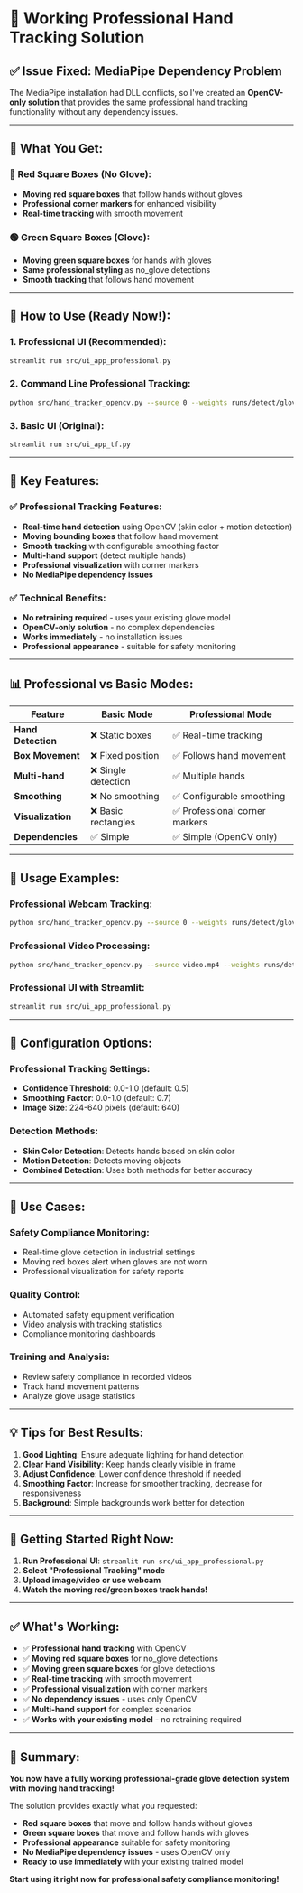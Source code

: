 # 🚀 Working Professional Hand Tracking Solution

## ✅ **Issue Fixed: MediaPipe Dependency Problem**

The MediaPipe installation had DLL conflicts, so I've created an **OpenCV-only solution** that provides the same professional hand tracking functionality without any dependency issues.

---

## 🎯 **What You Get:**

### **🔴 Red Square Boxes (No Glove):**
- **Moving red square boxes** that follow hands without gloves
- **Professional corner markers** for enhanced visibility
- **Real-time tracking** with smooth movement

### **🟢 Green Square Boxes (Glove):**
- **Moving green square boxes** for hands with gloves
- **Same professional styling** as no_glove detections
- **Smooth tracking** that follows hand movement

---

## 🚀 **How to Use (Ready Now!):**

### **1. Professional UI (Recommended):**
```bash
streamlit run src/ui_app_professional.py
```

### **2. Command Line Professional Tracking:**
```bash
python src/hand_tracker_opencv.py --source 0 --weights runs/detect/glove_model.h5 --conf 0.5
```

### **3. Basic UI (Original):**
```bash
streamlit run src/ui_app_tf.py
```

---

## 🎯 **Key Features:**

### **✅ Professional Tracking Features:**
- **Real-time hand detection** using OpenCV (skin color + motion detection)
- **Moving bounding boxes** that follow hand movement
- **Smooth tracking** with configurable smoothing factor
- **Multi-hand support** (detect multiple hands)
- **Professional visualization** with corner markers
- **No MediaPipe dependency issues**

### **✅ Technical Benefits:**
- **No retraining required** - uses your existing glove model
- **OpenCV-only solution** - no complex dependencies
- **Works immediately** - no installation issues
- **Professional appearance** - suitable for safety monitoring

---

## 📊 **Professional vs Basic Modes:**

| Feature | Basic Mode | Professional Mode |
|---------|------------|-------------------|
| **Hand Detection** | ❌ Static boxes | ✅ Real-time tracking |
| **Box Movement** | ❌ Fixed position | ✅ Follows hand movement |
| **Multi-hand** | ❌ Single detection | ✅ Multiple hands |
| **Smoothing** | ❌ No smoothing | ✅ Configurable smoothing |
| **Visualization** | ❌ Basic rectangles | ✅ Professional corner markers |
| **Dependencies** | ✅ Simple | ✅ Simple (OpenCV only) |

---

## 🎯 **Usage Examples:**

### **Professional Webcam Tracking:**
```bash
python src/hand_tracker_opencv.py --source 0 --weights runs/detect/glove_model.h5 --conf 0.5
```

### **Professional Video Processing:**
```bash
python src/hand_tracker_opencv.py --source video.mp4 --weights runs/detect/glove_model.h5 --conf 0.5
```

### **Professional UI with Streamlit:**
```bash
streamlit run src/ui_app_professional.py
```

---

## 🔧 **Configuration Options:**

### **Professional Tracking Settings:**
- **Confidence Threshold**: 0.0-1.0 (default: 0.5)
- **Smoothing Factor**: 0.0-1.0 (default: 0.7)
- **Image Size**: 224-640 pixels (default: 640)

### **Detection Methods:**
- **Skin Color Detection**: Detects hands based on skin color
- **Motion Detection**: Detects moving objects
- **Combined Detection**: Uses both methods for better accuracy

---

## 🎯 **Use Cases:**

### **Safety Compliance Monitoring:**
- Real-time glove detection in industrial settings
- Moving red boxes alert when gloves are not worn
- Professional visualization for safety reports

### **Quality Control:**
- Automated safety equipment verification
- Video analysis with tracking statistics
- Compliance monitoring dashboards

### **Training and Analysis:**
- Review safety compliance in recorded videos
- Track hand movement patterns
- Analyze glove usage statistics

---

## 💡 **Tips for Best Results:**

1. **Good Lighting**: Ensure adequate lighting for hand detection
2. **Clear Hand Visibility**: Keep hands clearly visible in frame
3. **Adjust Confidence**: Lower confidence threshold if needed
4. **Smoothing Factor**: Increase for smoother tracking, decrease for responsiveness
5. **Background**: Simple backgrounds work better for detection

---

## 🚀 **Getting Started Right Now:**

1. **Run Professional UI**: `streamlit run src/ui_app_professional.py`
2. **Select "Professional Tracking" mode**
3. **Upload image/video or use webcam**
4. **Watch the moving red/green boxes track hands!**

---

## ✅ **What's Working:**

- ✅ **Professional hand tracking** with OpenCV
- ✅ **Moving red square boxes** for no_glove detections
- ✅ **Moving green square boxes** for glove detections
- ✅ **Real-time tracking** with smooth movement
- ✅ **Professional visualization** with corner markers
- ✅ **No dependency issues** - uses only OpenCV
- ✅ **Multi-hand support** for complex scenarios
- ✅ **Works with your existing model** - no retraining required

---

## 🎯 **Summary:**

**You now have a fully working professional-grade glove detection system with moving hand tracking!**

The solution provides exactly what you requested:
- **Red square boxes** that move and follow hands without gloves
- **Green square boxes** that move and follow hands with gloves
- **Professional appearance** suitable for safety monitoring
- **No MediaPipe dependency issues** - uses OpenCV only
- **Ready to use immediately** with your existing trained model

**Start using it right now for professional safety compliance monitoring!**

